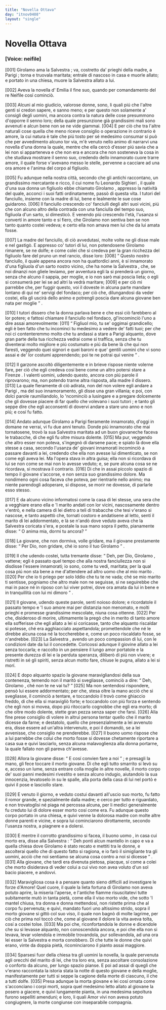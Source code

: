 ```yaml
---
title: "Novella Ottava"
day: "itnov0408"
layout: "single"
---
```

<div id="nov0408" type="novella" who="neifile">
 <h1>
  Novella Ottava
 </h1>
 <p>
  <h3>
   [Voice: neifile]
  </h3>
 </p>
 <argument>
  <p>
   <a name="p04080001">
    [001]
   </a>
   <name persref="girolamo" type="person">
    Girolamo
   </name>
   ama la
   <name persref="salvestra" type="person">
    Salvestra
   </name>
   ; va, costretto da' prieghi della madre, a
   <name placeref="parigi" type="place">
    Parigi
   </name>
   ; torna e truovala maritata; entrale di nascoso in casa e muorle allato; e portato in una chiesa, muore la
   <name persref="salvestra" type="person">
    Salvestra
   </name>
   allato a lui.
  </p>
 </argument>
 <div3 type="commentary" who="author">
  <p>
   <a name="p04080002">
    [002]
   </a>
   Aveva la novella d'
   <name persref="emilia" type="person">
    Emilia
   </name>
   il fine suo, quando per comandamento del re
   <name persref="neifile" type="person">
    Neifile
   </name>
   cos&iacute; cominci&ograve;.
  </p>
 </div3>
 <div3 type="commentary" who="neifile">
  <p>
   <a name="p04080003">
    [003]
   </a>
   Alcuni al mio giudicio, valorose donne, sono, li quali pi&uacute; che l'altre genti si credon sapere, e sanno meno; e per questo non solamente a' consigli degli uomini, ma ancora contra la natura delle cose presummono d'opporre il senno loro; della quale presunzione gi&agrave; grandissimi mali sono avvenuti e alcun bene non se ne vide giammai.
   <a name="p04080004">
    [004]
   </a>
   E per ci&ograve; che tra l'altre naturali cose quella che meno riceve consiglio o operazione in contrario &egrave; amore, la cui natura &egrave; tale che pi&uacute; tosto per s&eacute; medesimo consumar si pu&ograve; che per avvedimento alcuno tor via, m'&egrave; venuto nello animo di narrarvi una novella d'una donna la quale, mentre che ella cerc&ograve; d'esser pi&uacute; savia che a lei non si apparteneva e che non era e ancora che non sosteneva la cosa in che studiava mostrare il senno suo, credendo dello innamorato cuore trarre amore, il quale forse v'avevano messo le stelle, pervenne a cacciare ad una ora amore e l'anima del corpo al figliuolo.
  </p>
 </div3>
 <p>
  <a name="p04080005">
   [005]
  </a>
  Fu adunque nella nostra citt&agrave;, secondo che gli antichi raccontano, un grandissimo mercatante e ricco, il cui nome fu
  <name persref="leonardosighieri" type="person">
   Leonardo Sighieri
  </name>
  , il quale d'una sua donna un figliuolo ebbe chiamato
  <name persref="girolamo" type="person">
   Girolamo
  </name>
  , appresso la nativit&agrave; del quale, acconci i suoi fatti ordinatamente, pass&ograve; di questa vita. I tutori del fanciullo, insieme con la madre di lui, bene e lealmente le sue cose guidarono.
  <a name="p04080006">
   [006]
  </a>
  Il fanciullo crescendo co' fanciulli degli altri suoi vicini, pi&uacute; che con alcuno altro della contrada con una fanciulla del tempo suo, figliuola d'un sarto, si dimestic&ograve;. E venendo pi&uacute; crescendo l'et&agrave;, l'usanza si convert&iacute; in amore tanto e s&iacute; fiero, che
  <name persref="girolamo" type="person">
   Girolamo
  </name>
  non sentiva ben se non tanto quanto costei vedeva; e certo ella non amava men lui che da lui amata fosse.
 </p>
 <p>
  <a name="p04080007">
   [007]
  </a>
  La
  <name persref="madre-0408" type="person">
   madre
  </name>
  del fanciullo, di ci&ograve; avvedutasi, molte volte ne gli disse male e nel gastig&ograve;. E appresso co'
  <name persref="tutori-0408" type="person">
   tutori
  </name>
  di lui, non potendosene
  <name persref="girolamo" type="person">
   Girolamo
  </name>
  rimanere, se ne dolfe; e come colei che si credeva per la gran ricchezza del figliuolo fare del pruno un mel rancio, disse loro:
  <a name="p04080008">
   [008]
  </a>
  <q direct="unspecified" who="madre-0408">
   Questo nostro fanciullo, il quale appena ancora non ha quattordici anni, &egrave; s&iacute; innamorato d'una figliuola d'un sarto nostro vicino, che ha nome la
   <name persref="salvestra" type="person">
    Salvestra
   </name>
   , che, se noi dinanzi non gliele leviamo, per avventura egli la si prender&agrave; un giorno, senza che alcuno il sappia, per moglie, e io non sar&ograve; mai poscia lieta; o egli si consumer&agrave; per lei se ad altri la vedr&agrave; maritare;
   <a name="p04080009">
    [009]
   </a>
   e per ci&ograve; mi parrebbe che, per fuggir questo, voi il doveste in alcuna parte mandare lontano di qui ne' servigi del fondaco; per ci&ograve; che, dilungandosi da veder costei, ella gli uscir&agrave; dello animo e potrengli poscia dare alcuna giovane ben nata per moglie
  </q>
  .
 </p>
 <p>
  <a name="p04080010">
   [010]
  </a>
  I
  <name persref="tutori-0408" type="person">
   tutori
  </name>
  dissero che la donna parlava bene e che essi ci&ograve; farebbero al lor potere; e fattosi chiamare il fanciullo nel fondaco, gl'incominci&ograve; l'uno a dire assai amorevolmente:
  <a name="p04080011">
   [011]
  </a>
  <q direct="unspecified" who="tutori-0408">
   Figliuol mio, tu se' oggimai grandicello; egli &egrave; ben fatto che tu incominci tu medesimo a vedere de' fatti tuoi; per che noi ci contenteremmo molto che tu andassi a stare a
   <name placeref="parigi" type="place">
    Parigi
   </name>
   alquanto, dove gran parte della tua ricchezza vedrai come si traffica, senza che tu diventerai molto migliore e pi&uacute; costumato e pi&uacute; da bene l&agrave; che qui non faresti, veggendo quei signori e quei baroni e que' gentili uomini che vi sono assai e de' lor costumi apprendendo; poi te ne potrai qui venire
  </q>
  .
 </p>
 <p>
  <a name="p04080012">
   [012]
  </a>
  Il garzone ascolt&ograve; diligentemente e in brieve rispose niente volerne fare, per ci&ograve; che egli credeva cos&iacute; bene come un altro potersi stare a
  <name placeref="firenze" type="place">
   Firenze
  </name>
  . I valenti uomini, udendo questo, ancora con pi&uacute; parole il riprovarono; ma, non potendo trarne altra risposta, alla madre il dissero.
  <a name="p04080013">
   [013]
  </a>
  La quale fieramente di ci&ograve; adirata, non del non volere egli andare a
  <name placeref="parigi" type="place">
   Parigi
  </name>
  , ma del suo innamoramento, gli disse una gran villania; e poi, con dolci parole raumiliandolo, lo 'ncominci&ograve; a lusingare e a pregare dolcemente che gli dovesse piacere di far quello che volevano i suoi
  <name persref="tutori-0408" type="person">
   tutori
  </name>
  ; e tanto gli seppe dire che egli acconsent&iacute; di dovervi andare a stare uno anno e non pi&uacute;; e cos&iacute; fu fatto.
 </p>
 <p>
  <a name="p04080014">
   [014]
  </a>
  Andato adunque
  <name persref="girolamo" type="person">
   Girolamo
  </name>
  a
  <name placeref="parigi" type="place">
   Parigi
  </name>
  fieramente innamorato, d'oggi in domane ne verrai, vi fu due anni tenuto. Donde pi&uacute; innamorato che mai tornatosene, trov&ograve; la sua
  <name persref="salvestra" type="person">
   Salvestra
  </name>
  maritata ad un buon giovaneche faceva le trabacche, di che egli fu oltre misura dolente.
  <a name="p04080015">
   [015]
  </a>
  Ma pur, veggendo che altro esser non poteva, s'ingegn&ograve; di darsene pace; e spiato l&agrave; dove ella stesse a casa, secondo l'usanza de' giovani innamorati incominci&ograve; a passare davanti a lei, credendo che ella non avesse lui dimenticato, se non come egli aveva lei. Ma l'opera stava in altra guisa; ella non si ricordava di lui se non come se mai non lo avesse veduto; e, se pure alcuna cosa se ne ricordava, s&iacute; mostrava il contrario.
  <a name="p04080016">
   [016]
  </a>
  Di che in assai piccolo spazio di tempo il giovane s'accorse, e non senza suo grandissimo dolore. Ma nondimeno ogni cosa faceva che poteva, per rientrarle nello animo; ma niente parendogli adoperare, si dispose, se morir ne dovesse, di parlarle esso stesso.
 </p>
 <p>
  <a name="p04080017">
   [017]
  </a>
  E da alcuno vicino informatosi come la casa di lei stesse, una sera che a vegghiare erano ella e 'l
  <name persref="marito-0408" type="person">
   marito
  </name>
  andati con lor vicini, nascosamente dentro v'entr&ograve;, e nella camera di lei dietro a teli di trabacche che tesi v'erano si nascose, e tanto aspett&ograve; che, tornati costoro e andatisene al letto, sent&iacute; il
  <name persref="marito-0408" type="person">
   marito
  </name>
  di lei addormentato, e l&agrave; se n'and&ograve; dove veduto aveva che la
  <name persref="salvestra" type="person">
   Salvestra
  </name>
  coricata s'era, e postale la sua mano sopra il petto, pianamente disse:
  <q direct="unspecified" who="girolamo">
   O anima mia, dormi tu ancora?
  </q>
 </p>
 <p>
  <a name="p04080018">
   [018]
  </a>
  La giovane, che non dormiva, volle gridare, ma il giovane prestamente disse:
  <q direct="unspecified" who="girolamo">
   Per Dio, non gridare, ch&eacute; io sono il tuo
   <name persref="girolamo" type="person">
    Girolamo
   </name>
  </q>
  .
 </p>
 <p>
  <a name="p04080019">
   [019]
  </a>
  Il che udendo costei, tutta tremante disse:
  <q direct="unspecified" who="salvestra">
   Deh, per Dio,
   <name persref="girolamo" type="person">
    Girolamo
   </name>
   , vattene; egli &egrave; passato quel tempo che alla nostra fanciullezza non si disdisse l'essere innamorati; io sono, come tu vedi, maritata; per la qual cosa pi&uacute; non sta bene a me d'attendere ad altro uomo che al mio
   <name persref="marito-0408" type="person">
    marito
   </name>
   .
   <a name="p04080020">
    [020]
   </a>
   Per che io ti priego per solo Iddio che tu te ne vada; ch&eacute; se mio
   <name persref="marito-0408" type="person">
    marito
   </name>
   ti sentisse, pogniamo che altro male non ne seguisse, s&iacute; ne seguirebbe che mai in pace n&eacute; in riposo con lui viver potrei, dove ora amata da lui in bene e in tranquillit&agrave; con lui mi dimoro
  </q>
  .
 </p>
 <p>
  <a name="p04080021">
   [021]
  </a>
  Il giovane, udendo queste parole, sent&iacute; noioso dolore; e ricordatole il passato tempo e 'l suo amore mai per distanzia non menomato, e molti prieghi e promesse grandissime mescolate, niuna cosa ottenne.
  <a name="p04080022">
   [022]
  </a>
  Per che, disideroso di morire, ultimamente la preg&ograve; che in merito di tanto amore ella sofferisse che egli allato a lei si coricasse, tanto che alquanto riscaldar si potesse, ch&eacute; era agghiacciato aspettandola; promettendole che n&eacute; le direbbe alcuna cosa n&eacute; la toccherebbe e, come un poco riscaldato fosse, se n'andrebbe.
  <a name="p04080023">
   [023]
  </a>
  La
  <name persref="salvestra" type="person">
   Salvestra
  </name>
  , avendo un poco compassion di lui, con le condizioni date da lui il concedette. Coricossi adunque il giovine allato a lei senza toccarla; e raccolto in un pensiere il lungo amor portatole e la presente durezza di lei e la perduta speranza, diliber&ograve; di pi&uacute; non vivere; e ristretti in s&eacute; gli spiriti, senza alcun motto fare, chiuse le pugna, allato a lei si mor&iacute;.
 </p>
 <p>
  <a name="p04080024">
   [024]
  </a>
  E dopo alquanto spazio la giovane maravigliandosi della sua contenenza, temendo non il marit&ograve; si svegliasse, cominci&ograve; a dire:
  <q direct="unspecified" who="salvestra">
   Deh,
   <name persref="girolamo" type="person">
    Girolamo
   </name>
   , ch&eacute; non te ne vai tu?
  </q>
  <a name="p04080025">
   [025]
  </a>
  Ma non sentendosi rispondere, pens&ograve; lui essere addormentato; per che, stesa oltre la mano acci&ograve; che si svegliasse, il cominci&ograve; a tentare, e toccandolo il trov&ograve; come ghiaccio freddo, di che ella si maravigli&ograve; forte; e toccandolo con pi&uacute; forza e sentendo che egli non si movea, dopo pi&uacute; ritoccarlo cognobbe che egli era morto; di che oltre modo dolente, stette gran pezza senza saper che farsi.
  <a name="p04080026">
   [026]
  </a>
  Alla fine prese consiglio di volere in altrui persona tentar quello che il
  <name persref="marito-0408" type="person">
   marito
  </name>
  dicesse da farne; e destatolo, quello che presenzialmente a lei avvenuto era, disse essere ad un'altra intervenuto, e poi il domand&ograve;, se a lei avvenisse, che consiglio ne prenderebbe.
  <a name="p04080027">
   [027]
  </a>
  Il buono uomo rispose che a lui parrebbe che colui che morto fosse si dovesse chetamente riportare a casa sua e quivi lasciarlo, senza alcuna malavoglienza alla donna portarne, la quale fallato non gli pareva ch'avesse.
 </p>
 <p>
  <a name="p04080028">
   [028]
  </a>
  Allora la giovane disse:
  <q direct="unspecified" who="salvestra">
   E cos&iacute; convien fare a noi
  </q>
  ; e presagli la mano, gli fece toccare il morto giovane. Di che egli tutto smarrito si lev&ograve; su e, acceso un lume, senza entrare colla moglie in altre novelle, il morto corpo de' suoi panni medesimi rivestito e senza alcuno indugio, aiutandolo la sua innocenzia, levatoselo in su le spalle, alla porta della casa di lui nel port&ograve; e quivi il pose e lasciollo stare.
 </p>
 <p>
  <a name="p04080029">
   [029]
  </a>
  E venuto il giorno, e veduto costui davanti all'uscio suo morto, fu fatto il romor grande, e spezialmente dalla madre; e cerco per tutto e riguardato, e non trovatoglisi n&eacute; piaga n&eacute; percossa alcuna, per li medici generalmente fu creduto lui di dolore esser morto cos&iacute; come era. Fu adunque questo corpo portato in una chiesa, e quivi venne la dolorosa madre con molte altre donne parenti e vicine, e sopra lui cominciarono dirottamente, secondo l'usanza nostra, a piagnere e a dolersi.
 </p>
 <p>
  <a name="p04080030">
   [030]
  </a>
  E mentre il corrotto grandissimo si facea, il
  <name persref="marito-0408" type="person">
   buono uomo
  </name>
  , in casa cui morto era, disse alla
  <name persref="salvestra" type="person">
   Salvestra
  </name>
  :
  <q direct="unspecified" who="marito-0408">
   Deh ponti alcun mantello in capo e va a quella chiesa dove
   <name persref="girolamo" type="person">
    Girolamo
   </name>
   &egrave; stato recato e mettiti tra le donne, e ascolterai quello che di questo fatto si ragiona, e io far&ograve; il simigliante tra gli uomini, acci&ograve; che noi sentiamo se alcuna cosa contro a noi si dicesse
  </q>
  .
  <a name="p04080031">
   [031]
  </a>
  Alla giovane, che tardi era divenuta pietosa, piacque, s&iacute; come a colei che morto disiderava di veder colui a cui vivo non avea voluto d'un sol bacio piacere, e andovvi.
 </p>
 <p>
  <a name="p04080032">
   [032]
  </a>
  Maravigliosa cosa &egrave; a pensare quanto sieno difficili ad investigare le forze d'Amore! Quel cuore, il quale la lieta fortuna di
  <name persref="girolamo" type="person">
   Girolamo
  </name>
  non aveva potuto aprire, la miseria l'aperse, e l'antiche fiamme risuscitatevi tutte subitamente mut&ograve; in tanta piet&agrave;, come ella il viso morto vide, che sotto 'l mantel chiusa, tra donna e donna mettendosi, non ristette prima che al corpo fu pervenuta; e quivi, mandato fuori uno altissimo strido, sopra il morto giovane si gitt&ograve; col suo viso, il quale non bagn&ograve; di molte lagrime, per ci&ograve; che prima nol tocc&ograve; che, come al giovane il dolore la vita aveva tolta, cos&iacute; a costei tolse.
  <a name="p04080033">
   [033]
  </a>
  Ma poi che, riconfortandola le donne e dicendole che su si levasse alquanto, non conoscendola ancora, e poi che ella non si levava, levar volendola e immobile trovandola, pur sollevandola, ad una ora lei esser la
  <name persref="salvestra" type="person">
   Salvestra
  </name>
  e morta conobbero. Di che tutte le donne che quivi erano, vinte da doppia piet&agrave;, ricominciarono il pianto assai maggiore.
 </p>
 <p>
  <a name="p04080034">
   [034]
  </a>
  Sparsesi fuor della chiesa tra gli uomini la novella, la quale pervenuta agli orecchi del
  <name persref="marito-0408" type="person">
   marito
  </name>
  di lei, che tra loro era, senza ascoltare consolazione o conforto da alcuno, per lungo spazio pianse. E poi ad assai di quegli che v'erano raccontata la istoria stata la notte di questo giovane e della moglie, manifestamente per tutti si seppe la cagione della morte di ciascuno, il che a tutti dolfe.
  <a name="p04080035">
   [035]
  </a>
  Presa adunque la morta giovane e lei cos&iacute; ornata come s'acconciano i corpi morti, sopra quel medesimo letto allato al giovane la posero a giacere, e quivi lungamente pianta, in una medesima sepoltura furono sepelliti amenduni; e loro, li quali Amor vivi non aveva potuto congiugnere, la morte congiunse con inseparabile compagnia.
 </p>
</div>